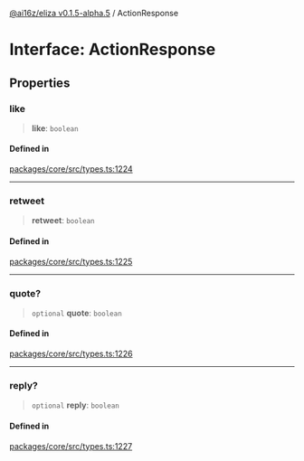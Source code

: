 [@ai16z/eliza v0.1.5-alpha.5](../index.md) / ActionResponse

# Interface: ActionResponse

## Properties

### like

> **like**: `boolean`

#### Defined in

[packages/core/src/types.ts:1224](https://github.com/ai16z/eliza/blob/main/packages/core/src/types.ts#L1224)

***

### retweet

> **retweet**: `boolean`

#### Defined in

[packages/core/src/types.ts:1225](https://github.com/ai16z/eliza/blob/main/packages/core/src/types.ts#L1225)

***

### quote?

> `optional` **quote**: `boolean`

#### Defined in

[packages/core/src/types.ts:1226](https://github.com/ai16z/eliza/blob/main/packages/core/src/types.ts#L1226)

***

### reply?

> `optional` **reply**: `boolean`

#### Defined in

[packages/core/src/types.ts:1227](https://github.com/ai16z/eliza/blob/main/packages/core/src/types.ts#L1227)

